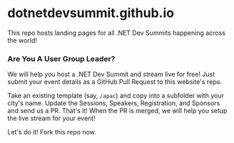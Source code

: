 # dotnetdevsummit.github.io

This repo hosts landing pages for all .NET Dev Summits happening across the world!

### Are You A User Group Leader?
We will help you host a .NET Dev Summit and stream live for free! Just submit your event details as a GitHub Pull Request to this website's repo.

Take an existing template (say, `/apac`) and copy into a subfolder with your city's name. Update the Sessions, Speakers, Registration, and Sponsors and send us a PR. That's it! When the PR is merged, we will help you setup the live stream for your event!

Let's do it! Fork this repo now.